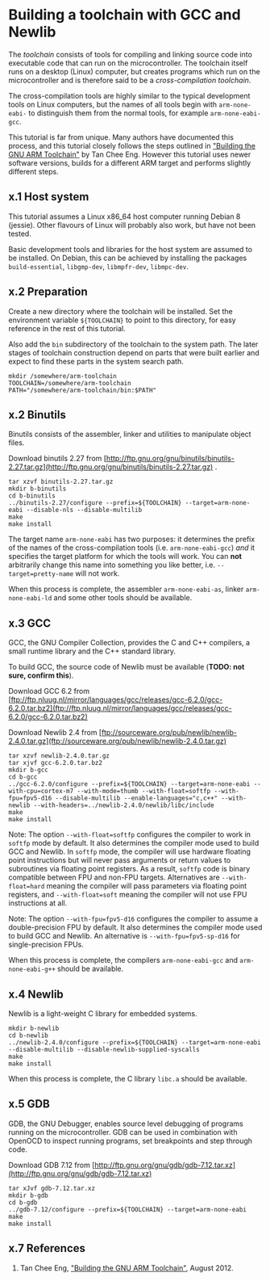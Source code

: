 # Building a toolchain with GCC and Newlib

The *toolchain* consists of tools for compiling and linking source code into executable code that can run on the microcontroller. The toolchain itself runs on a desktop (Linux) computer, but creates programs which run on the microcontroller and is therefore said to be a *cross-compilation toolchain*.

The cross-compilation tools are highly similar to the typical development tools on Linux computers, but the names of all tools begin with `arm-none-eabi-` to distinguish them from the normal tools, for example `arm-none-eabi-gcc`.

This tutorial is far from unique. Many authors have documented this process, and this tutorial closely follows the steps outlined in ["Building the GNU ARM Toolchain"](https://blog.tan-ce.com/gcc-bare-metal/) by Tan Chee Eng. However this tutorial uses newer software versions, builds for a different ARM target and performs slightly different steps.

## x.1 Host system

This tutorial assumes a Linux x86_64 host computer running Debian 8 (jessie).
Other flavours of Linux will probably also work, but have not been tested.

Basic development tools and libraries for the host system are assumed to be installed.
On Debian, this can be achieved by installing the packages `build-essential`, `libgmp-dev`, `libmpfr-dev`, `libmpc-dev`.

## x.2 Preparation

Create a new directory where the toolchain will be installed. Set the environment variable `${TOOLCHAIN}` to point to this directory, for easy reference in the rest of this tutorial.

Also add the `bin` subdirectory of the toolchain to the system path. The later stages of toolchain construction depend on parts that were built earlier and expect to find these parts in the system search path.

```
mkdir /somewhere/arm-toolchain
TOOLCHAIN=/somewhere/arm-toolchain
PATH="/somewhere/arm-toolchain/bin:$PATH"
```

## x.2 Binutils

Binutils consists of the assembler, linker and utilities to manipulate object files.

Download binutils 2.27 from [http://ftp.gnu.org/gnu/binutils/binutils-2.27.tar.gz](http://ftp.gnu.org/gnu/binutils/binutils-2.27.tar.gz) .

```
tar xzvf binutils-2.27.tar.gz
mkdir b-binutils
cd b-binutils
../binutils-2.27/configure --prefix=${TOOLCHAIN} --target=arm-none-eabi --disable-nls --disable-multilib
make
make install
```

The target name `arm-none-eabi` has two purposes: it determines the prefix of the names of the cross-compilation tools (i.e. `arm-none-eabi-gcc`) *and* it specifies the target platform for which the tools will work. You can **not** arbitrarily change this name into something you like better, i.e. `--target=pretty-name` will not work.

When this process is complete, the assembler `arm-none-eabi-as`, linker `arm-none-eabi-ld` and some other tools should be available.

## x.3 GCC

GCC, the GNU Compiler Collection, provides the C and C++ compilers, a small runtime library and the C++ standard library.

To build GCC, the source code of Newlib must be available (**TODO: not sure, confirm this**).

Download GCC 6.2 from [ftp://ftp.nluug.nl/mirror/languages/gcc/releases/gcc-6.2.0/gcc-6.2.0.tar.bz2](ftp://ftp.nluug.nl/mirror/languages/gcc/releases/gcc-6.2.0/gcc-6.2.0.tar.bz2)

Download Newlib 2.4 from [ftp://sourceware.org/pub/newlib/newlib-2.4.0.tar.gz](ftp://sourceware.org/pub/newlib/newlib-2.4.0.tar.gz)

```
tar xzvf newlib-2.4.0.tar.gz
tar xjvf gcc-6.2.0.tar.bz2
mkdir b-gcc
cd b-gcc
../gcc-6.2.0/configure --prefix=${TOOLCHAIN} --target=arm-none-eabi --with-cpu=cortex-m7 --with-mode=thumb --with-float=softfp --with-fpu=fpv5-d16 --disable-multilib --enable-languages="c,c++" --with-newlib --with-headers=../newlib-2.4.0/newlib/libc/include
make
make install
```

Note: The option ```--with-float=softfp``` configures the compiler to work in ```softfp``` mode by default. It also determines the compiler mode used to build GCC and Newlib. In ```softfp``` mode, the compiler will use hardware floating point instructions but will never pass arguments or return values to subroutines via floating point registers. As a result, ```softfp``` code is binary compatible between FPU and non-FPU targets. Alternatives are ```--with-float=hard``` meaning the compiler will pass parameters via floating point registers, and ```--with-float=soft``` meaning the compiler will not use FPU instructions at all.

Note: The option ```--with-fpu=fpv5-d16``` configures the compiler to assume a double-precision FPU by default. It also determines the compiler mode used to build GCC and Newlib. An alternative is ```--with-fpu=fpv5-sp-d16``` for single-precision FPUs.

When this process is complete, the compilers `arm-none-eabi-gcc` and `arm-none-eabi-g++` should be available.

## x.4 Newlib

Newlib is a light-weight C library for embedded systems.

```
mkdir b-newlib
cd b-newlib
../newlib-2.4.0/configure --prefix=${TOOLCHAIN} --target=arm-none-eabi --disable-multilib --disable-newlib-supplied-syscalls
make
make install
```

When this process is complete, the C library `libc.a` should be available.

## x.5 GDB

GDB, the GNU Debugger, enables source level debugging of programs running on the microcontroller.
GDB can be used in combination with OpenOCD to inspect running programs, set breakpoints and step through code.

Download GDB 7.12 from [http://ftp.gnu.org/gnu/gdb/gdb-7.12.tar.xz](http://ftp.gnu.org/gnu/gdb/gdb-7.12.tar.xz)

```
tar xJvf gdb-7.12.tar.xz
mkdir b-gdb
cd b-gdb
../gdb-7.12/configure --prefix=${TOOLCHAIN} --target=arm-none-eabi
make
make install
```

## x.7 References

1. Tan Chee Eng, ["Building the GNU ARM Toolchain"](https://blog.tan-ce.com/gcc-bare-metal/), August 2012.
